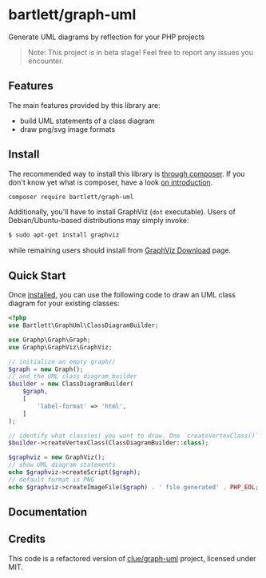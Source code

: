 # bartlett/graph-uml

Generate UML diagrams by reflection for your PHP projects

> Note: This project is in beta stage! Feel free to report any issues you encounter.

## Features

The main features provided by this library are:

* build UML statements of a class diagram
* draw png/svg image formats

## Install

The recommended way to install this library is [through composer](http://getcomposer.org). 
If you don't know yet what is composer, have a look [on introduction](http://getcomposer.org/doc/00-intro.md).

```bash
composer require bartlett/graph-uml
```

Additionally, you'll have to install GraphViz (`dot` executable).
Users of Debian/Ubuntu-based distributions may simply invoke:

```bash
$ sudo apt-get install graphviz
```

while remaining users should install from [GraphViz Download](http://www.graphviz.org/download/) page.

## Quick Start

Once [installed](#install), you can use the following code to draw an UML class
diagram for your existing classes:

```php
<?php
use Bartlett\GraphUml\ClassDiagramBuilder;

use Graphp\Graph\Graph;
use Graphp\GraphViz\GraphViz;

// initialize an empty graph// 
$graph = new Graph();
// and the UML class diagram builder
$builder = new ClassDiagramBuilder(
    $graph,
    [
        'label-format' => 'html',
    ]
);

// identify what class(es) you want to draw. One `createVertexClass()` operation by class.
$builder->createVertexClass(ClassDiagramBuilder::class);

$graphviz = new GraphViz();
// show UML diagram statements
echo $graphviz->createScript($graph);
// default format is PNG
echo $graphviz->createImageFile($graph) . ' file generated' . PHP_EOL;
```

## Documentation



## Credits

This code is a refactored version of [clue/graph-uml](https://github.com/clue/graph-uml) project, licensed under MIT.

